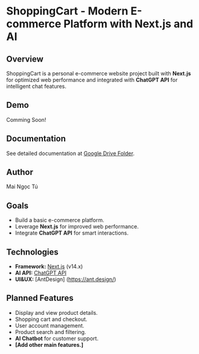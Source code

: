 # ShoppingCart - Modern E-commerce Platform with Next.js and AI
## Overview

ShoppingCart is a personal e-commerce website project built with **Next.js** for optimized web performance and integrated with **ChatGPT API** for intelligent chat features.

## Demo

Comming Soon!

## Documentation

See detailed documentation at [Google Drive Folder](https://drive.google.com/drive/folders/1tEqbT9jV6S9Tskc9e9wjINoVWWzYFdKo?usp=sharing).

## Author
Mai Ngọc Tú

## Goals

* Build a basic e-commerce platform.
* Leverage **Next.js** for improved web performance.
* Integrate **ChatGPT API** for smart interactions.

## Technologies

* **Framework:** [Next.js](https://nextjs.org/) (v14.x)
* **AI API:** [ChatGPT API](https://openai.com/api/)
* **UI&UX:** [AntDesign] (https://ant.design/)

## Planned Features

* Display and view product details.
* Shopping cart and checkout.
* User account management.
* Product search and filtering.
* **AI Chatbot** for customer support.
* **[Add other main features.]**

